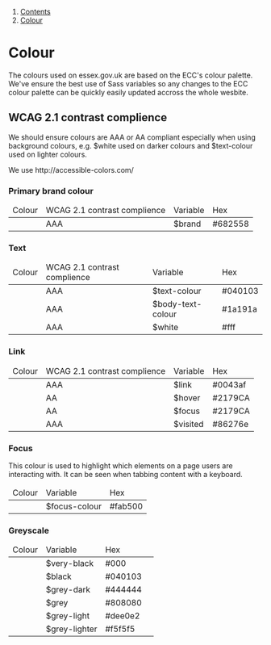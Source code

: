 1.  [Contents](/docs/core/contents)
2.  [Colour](#)

<h1>Colour</h1>
<p>The colours used on essex.gov.uk are based on the ECC's colour palette. We've ensure the best use of Sass variables so any changes to the ECC colour palette can be quickly easily updated accross the whole wesbite.</p>
<h2>WCAG 2.1 contrast complience</h2>
<p>We should ensure colours are AAA or AA compliant especially when using background colours, e.g. $white used on darker colours and $text-colour used on lighter colours.</p>
<p>We use http://accessible-colors.com/</p>

<h3>Primary brand colour</h3>
<div class="table">
<table>
  <thead>
    <tr>
      <td>Colour</td>
      <td>WCAG 2.1 contrast complience</td>
      <td>Variable</td>
      <td>Hex</td>
    </tr>
  </thead>
  <tbody>
    <tr>
      <td><div class="colour-swatch" style="background-color:#682558"></div></td>
      <td>AAA</td>
      <td>$brand</td>
      <td>#682558</td>
    </tr>
  </tbody>
</table>
</div>

<h3>Text</h3>
<div class="table">
<table>
  <thead>
    <tr>
      <td>Colour</td>
      <td>WCAG 2.1 contrast complience</td>
      <td>Variable</td>
      <td>Hex</td>
    </tr>
  </thead>
  <tbody>
    <tr>
      <td><div class="colour-swatch" style="background-color:#040103"></div></td>
      <td>AAA</td>
      <td>$text-colour</td>
      <td>#040103</td>
    </tr>
    <tr>
      <td><div class="colour-swatch" style="background-color:#1a191a"></div></td>
      <td>AAA</td>
      <td>$body-text-colour</td>
      <td>#1a191a</td>
    </tr>
    <tr>
      <td><div class="colour-swatch colour-swatch-border" style="background-color:#fff"></div></td>
      <td>AAA</td>
      <td>$white</td>
      <td>#fff</td>
    </tr>
  </tbody>
</table>
</div>


<h3>Link</h3>
<div class="table">
<table>
  <thead>
    <tr>
      <td>Colour</td>
      <td>WCAG 2.1 contrast complience</td>
      <td>Variable</td>
      <td>Hex</td>
    </tr>
  </thead>
  <tbody>
    <tr>
      <td><div class="colour-swatch" style="background-color:#0043af"></div></td>
      <td>AAA</td>
      <td>$link</td>
      <td>#0043af</td>
    </tr>
    <tr>
      <td><div class="colour-swatch" style="background-color:#2179CA"></div></td>
      <td>AA</td>
      <td>$hover</td>
      <td>#2179CA</td>
    </tr>
    <tr>
      <td><div class="colour-swatch" style="background-color:#2179CA"></div></td>
      <td>AA</td>
      <td>$focus</td>
      <td>#2179CA</td>
    </tr>
    <tr>
      <td><div class="colour-swatch" style="background-color:#86276e"></div></td>
      <td>AAA</td>
      <td>$visited</td>
      <td>#86276e</td>
    </tr>
  </tbody>
</table>
</div>

<h3>Focus</h3>
<p>This colour is used to highlight which elements on a page users are interacting with. It can be seen when tabbing content with a keyboard.</p>
<div class="table">
<table>
  <thead>
    <tr>
      <td>Colour</td>
      <td>Variable</td>
      <td>Hex</td>
    </tr>
  </thead>
  <tbody>
    <tr>
      <td><div class="colour-swatch" style="background-color:#fab500"></div></td>
      <td>$focus-colour</td>
      <td>#fab500</td>
    </tr>
  </tbody>
</table>
</div>

<h3>Greyscale</h3>
<p></p>
<div class="table">
<table>
  <thead>
    <tr>
      <td>Colour</td>
      <td>Variable</td>
      <td>Hex</td>
    </tr>
  </thead>
  <tbody>
    <tr>
      <td><div class="colour-swatch" style="background-color:#000"></div></td>
      <td>$very-black</td>
      <td>#000</td>
    </tr>
    <tr>
      <td><div class="colour-swatch" style="background-color:#040103"></div></td>
      <td>$black</td>
      <td>#040103<td>
    </tr>
    <tr>
      <td><div class="colour-swatch" style="background-color:#444444"></div></td>
      <td>$grey-dark</td>
      <td>#444444</td>
    </tr>
    <tr>
      <td><div class="colour-swatch" style="background-color:#808080"></div></td>
      <td>$grey</td>
      <td>#808080</td>
    </tr>
    <tr>
      <td><div class="colour-swatch" style="background-color:#dee0e2"></div></td>
      <td>$grey-light</td>
      <td>#dee0e2</td>
    </tr>
    <tr>
      <td><div class="colour-swatch" style="background-color:#f5f5f5"></div></td>
      <td>$grey-lighter</td>
      <td>#f5f5f5</td>
    </tr>
  </tbody>
</table>
</div>
